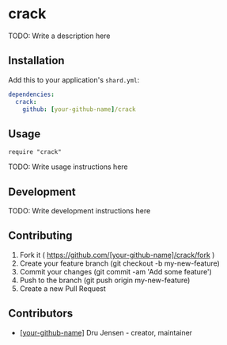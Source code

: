 # crack

TODO: Write a description here

## Installation

Add this to your application's `shard.yml`:

```yaml
dependencies:
  crack:
    github: [your-github-name]/crack
```

## Usage

```crystal
require "crack"
```

TODO: Write usage instructions here

## Development

TODO: Write development instructions here

## Contributing

1. Fork it ( https://github.com/[your-github-name]/crack/fork )
2. Create your feature branch (git checkout -b my-new-feature)
3. Commit your changes (git commit -am 'Add some feature')
4. Push to the branch (git push origin my-new-feature)
5. Create a new Pull Request

## Contributors

- [[your-github-name]](https://github.com/[your-github-name]) Dru Jensen - creator, maintainer

